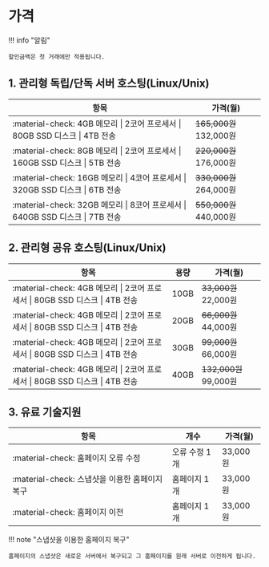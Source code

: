 # 가격

!!! info "알림"

    할인금액은 첫 거래에만 적용됩니다.   

## 1. 관리형 독립/단독 서버 호스팅(Linux/Unix)

| 항목 | 가격(월) |
| --- | --- |
| :material-check: 4GB 메모리 \| 2코어 프로세서 \| 80GB SSD 디스크 \| 4TB 전송 | ~~165,000원~~ 132,000원 |
| :material-check: 8GB 메모리 \| 2코어 프로세서 \| 160GB SSD 디스크 \| 5TB 전송 | ~~220,000원~~ 176,000원 |
| :material-check: 16GB 메모리 \| 4코어 프로세서 \| 320GB SSD 디스크 \| 6TB 전송 | ~~330,000원~~ 264,000원 |
| :material-check: 32GB 메모리 \| 8코어 프로세서 \| 640GB SSD 디스크 \| 7TB 전송 | ~~550,000원~~ 440,000원 |

## 2. 관리형 공유 호스팅(Linux/Unix)

| 항목 | 용량 | 가격(월) |
| --- | --- | --- |
| :material-check: 4GB 메모리 \| 2코어 프로세서 \| 80GB SSD 디스크 \| 4TB 전송 | 10GB | ~~33,000원~~ 22,000원 |
| :material-check: 4GB 메모리 \| 2코어 프로세서 \| 80GB SSD 디스크 \| 4TB 전송 | 20GB | ~~66,000원~~ 44,000원 |
| :material-check: 4GB 메모리 \| 2코어 프로세서 \| 80GB SSD 디스크 \| 4TB 전송 | 30GB | ~~99,000원~~ 66,000원 |
| :material-check: 4GB 메모리 \| 2코어 프로세서 \| 80GB SSD 디스크 \| 4TB 전송 | 40GB | ~~132,000원~~ 99,000원 |

## 3. 유료 기술지원

| 항목 | 개수 | 가격(월) |
| --- | --- | --- |
| :material-check: 홈페이지 오류 수정 | 오류 수정 1개 | 33,000원 |
| :material-check: 스냅샷을 이용한 홈페이지 복구 | 홈페이지 1개 | 33,000원 |
| :material-check: 홈페이지 이전 | 홈페이지 1개 | 33,000원 |

!!! note "스냅샷을 이용한 홈페이지 복구"

    홈페이지의 스냅샷은 새로운 서버에서 복구되고 그 홈페이지를 원래 서버로 이전하게 됩니다.